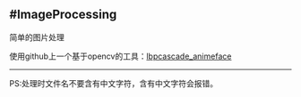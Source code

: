 #ImageProcessing
---
简单的图片处理

使用github上一个基于opencv的工具：[lbpcascade_animeface](https://github.com/nagadomi/lbpcascade_animeface)

---
PS:处理时文件名不要含有中文字符，含有中文字符会报错。
